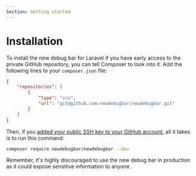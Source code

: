 ```yaml
---
Section: Getting started
---
```


# Installation

To install the new debug bar for Laravel if you have early access to the private GitHub repository, you can tell Composer to look into it. Add the following lines to your `composer.json` file:

```json
{
    "repositories": [
        {
            "type": "vcs",
            "url": "git@github.com:newdebugbar/newdebugbar.git"
        }
    ]
}
```

Then, if you [added your public SSH key to your GitHub account](https://docs.github.com/en/authentication/connecting-to-github-with-ssh/adding-a-new-ssh-key-to-your-github-account), all it takes is to run this command:

```bash
composer require newdebugbar/newdebugbar --dev
```

Remember, it's highly discouraged to use the new debug bar in production as it could expose sensitive information to anyone.
